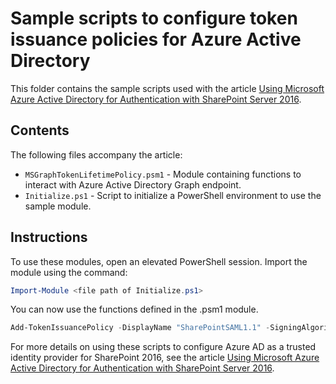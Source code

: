 # Sample scripts to configure token issuance policies for Azure Active Directory
This folder contains the sample scripts used with the article [Using Microsoft Azure Active Directory for Authentication with SharePoint Server 2016](../readme.md).

## Contents
The following files accompany the article:
- `MSGraphTokenLifetimePolicy.psm1` - Module containing functions to interact with Azure Active Directory Graph endpoint.
- `Initialize.ps1` - Script to initialize a PowerShell environment to use the sample module.

## Instructions
To use these modules, open an elevated PowerShell session. Import the module using the command:

````powershell
Import-Module <file path of Initialize.ps1>
````
You can now use the functions defined in the .psm1 module.

````powershell
Add-TokenIssuancePolicy -DisplayName "SharePointSAML1.1" -SigningAlgorithm "http://www.w3.org/2001/04/xmldsig-more#rsa-sha256" -TokenResponseSigningPolicy TokenOnly -SamlTokenVersion "1.1"
````

For more details on using these scripts to configure Azure AD as a trusted identity provider for SharePoint 2016, see the article [Using Microsoft Azure Active Directory for Authentication with SharePoint Server 2016](../readme.md). 
